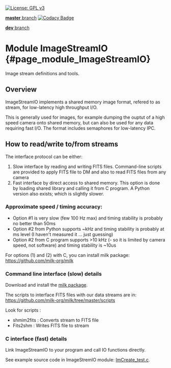 [![License: GPL v3](https://img.shields.io/badge/License-GPL%20v3-blue.svg)](http://www.gnu.org/licenses/gpl-3.0)


[**master** branch](https://github.com/milk-org/ImageStreamIO/tree/master)
[![Codacy Badge](https://api.codacy.com/project/badge/Grade/dcfd9f03c69341f9bd71a5878c170881)](https://www.codacy.com/gh/milk-org/ImageStreamIO?utm_source=github.com&amp;utm_medium=referral&amp;utm_content=milk-org/ImageStreamIO&amp;utm_campaign=Badge_Grade)

[**dev** branch](https://github.com/milk-org/ImageStreamIO/tree/dev)





# Module ImageStreamIO {#page_module_ImageStreamIO}

Image stream definitions and tools.

## Overview

ImageStreamIO implements a shared memory image format, refered to as stream, for low-latency high throughput I/O. 

This is generally used for images, for example dumping the ouptut of a high speed camera onto shared memory, but can also be used for any data requiring fast I/O. The format includes semaphores for low-latency IPC.

## How to read/write to/from streams

The interface protocol can be either:

1. Slow interface by reading and writing FITS files. Command-line scripts are provided to apply FITS file to DM and also to read FITS files from any camera
2. Fast interface by direct access to shared memory. This option is done by loading shared library and calling it from C program. A Python version also exists; which is slightly slower.


### Approximate speed / timing accuracy:

- Option #1 is very slow (few 100 Hz max) and timing stability is probably no better than 50ms
- Option #2 from Python supports ~kHz and timing stability is probably at ms level (I haven't measured it ... just guessing)
- Option #2 from C program supports >10 kHz (- so it is limited by camera speed, not software) and timing stability is ~10us

For options (1) and (2) with C, you can install milk package:
<https://github.com/milk-org/milk>


### Command line interface (slow) details 

Download and install the [milk package](https://github.com/milk-org/milk).

The scripts to interface FITS files with our data streams are in:
<https://github.com/milk-org/milk/tree/master/scripts>

Look for scripts :
- shmim2fits : Converts stream to FITS file
- Fits2shm : Writes FITS file to stream


### C interface (fast) details 

Link ImageStreamIO to your program and call IO functions directly.

See example source code in ImageStremIO module: [ImCreate_test.c](https://github.com/milk-org/ImageStreamIO/blob/master/ImCreate_test.c).
	
